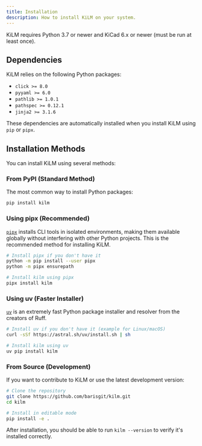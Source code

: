 ```yaml
---
title: Installation
description: How to install KiLM on your system.
---
```


KiLM requires Python 3.7 or newer and KiCad 6.x or newer (must be run at least once).

## Dependencies

KiLM relies on the following Python packages:

- `click >= 8.0`
- `pyyaml >= 6.0`
- `pathlib >= 1.0.1`
- `pathspec >= 0.12.1`
- `jinja2 >= 3.1.6`

These dependencies are automatically installed when you install KiLM using `pip` or `pipx`.

## Installation Methods

You can install KiLM using several methods:

### From PyPI (Standard Method)

The most common way to install Python packages:

```bash
pip install kilm
```

### Using pipx (Recommended)

[`pipx`](https://pypa.github.io/pipx/) installs CLI tools in isolated environments, making them available globally without interfering with other Python projects. This is the recommended method for installing KiLM.

```bash
# Install pipx if you don't have it
python -m pip install --user pipx
python -m pipx ensurepath

# Install kilm using pipx
pipx install kilm
```

### Using uv (Faster Installer)

[`uv`](https://github.com/astral-sh/uv) is an extremely fast Python package installer and resolver from the creators of Ruff.

```bash
# Install uv if you don't have it (example for Linux/macOS)
curl -sSf https://astral.sh/uv/install.sh | sh

# Install kilm using uv
uv pip install kilm
```

### From Source (Development)

If you want to contribute to KiLM or use the latest development version:

```bash
# Clone the repository
git clone https://github.com/barisgit/kilm.git
cd kilm

# Install in editable mode
pip install -e .
```

After installation, you should be able to run `kilm --version` to verify it's installed correctly. 
